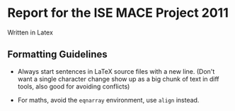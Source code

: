 Report for the ISE MACE Project 2011
====================================

Written in Latex


Formatting Guidelines
---------------------

- Always start sentences in LaTeX source files with a new line. (Don't want a single character change show up as a big chunk of text in diff tools, also good for avoiding conflicts)

- For maths, avoid the <code>eqnarray</code> environment, use <code>align</code> instead.
